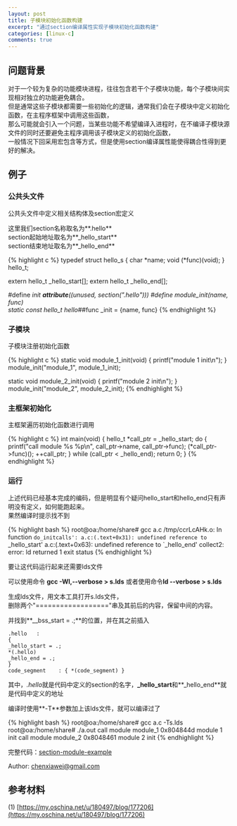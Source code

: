 ```yaml
---
layout: post
title: 子模块初始化函数构建
excerpt: "通过section编译属性实现子模块初始化函数构建"
categories: [linux-c]
comments: true
---
```


## 问题背景

对于一个较为复杂的功能模块进程，往往包含若干个子模块功能，每个子模块间实现相对独立的功能避免耦合。  
但是通常这些子模块都需要一些初始化的逻辑，通常我们会在子模块中定义初始化函数，在主程序框架中调用这些函数，  
那么可能就会引入一个问题，当某些功能不希望编译入进程时，在不编译子模块源文件的同时还要避免主程序调用该子模块定义的初始化函数，  
一般情况下回采用宏包含等方式，但是使用section编译属性能使得耦合性得到更好的解决。

## 例子

### 公共头文件

公共头文件中定义相关结构体及section宏定义
 
这里我们section名称取名为**.hello**  
section起始地址取名为**_hello_start**  
section结束地址取名为**_hello_end**

{% highlight c %}
typedef struct hello_s {
	char *name;
	void (*func)(void);
} hello_t;

extern hello_t _hello_start[];
extern hello_t _hello_end[];

#define _init __attribute__((unused, section(".hello")))
#define module_init(name, func) \
	static const hello_t hello_##func _init = {name, func}
{% endhighlight %}

### 子模块

子模块注册初始化函数

{% highlight c %}
static void module_1_init(void)
{
	printf("module 1 init\n");
}
module_init("module_1", module_1_init);

static void module_2_init(void)
{
	printf("module 2 init\n");
}
module_init("module_2", module_2_init);
{% endhighlight %}

### 主框架初始化

主框架遍历初始化函数进行调用

{% highlight c %}
int main(void)
{
	hello_t *call_ptr = _hello_start;
	do {
			printf("call module %s %p\n", call_ptr->name, call_ptr->func);
			(*call_ptr->func)();
			++call_ptr;
	} while (call_ptr < _hello_end);
	return 0;
}
{% endhighlight %}
	
### 运行

上述代码已经基本完成的编码，但是明显有个疑问hello_start和hello_end只有声明没有定义，如何能跑起来。  
果然编译时提示找不到

{% highlight bash %}
root@oa:/home/share# gcc a.c
/tmp/ccrLcAHk.o: In function `do_initcalls':
a.c:(.text+0x31): undefined reference to `_hello_start'
a.c:(.text+0x63): undefined reference to `_hello_end'
collect2: error: ld returned 1 exit status
{% endhighlight %}

要让这代码运行起来还需要lds文件

可以使用命令 **gcc -Wl,--verbose > s.lds** 或者使用命令**ld --verbose > s.lds**

生成lds文件，用文本工具打开s.lds文件，  
删除两个"=================="串及其前后的内容，保留中间的内容。

并找到**__bss_start = .;**的位置，并在其之前插入

	.hello   : 
	{
	_hello_start = .;
	*(.hello)
	_hello_end = .;
	}
	code_segment    : { *(code_segment) }  

其中，*.hello*就是代码中定义的section的名字，**_hello_start**和**_hello_end**就是代码中定义的地址

编译时使用**-T**参数加上该lds文件，就可以编译过了

{% highlight bash %}
root@oa:/home/share# gcc a.c -Ts.lds
root@oa:/home/share# ./a.out 
call module module_1 0x804844d
module 1 init
call module module_2 0x8048461
module 2 init
{% endhighlight %}

完整代码：[section-module-example](https://github.com/iptraveller/Code/tree/master/linux/section-module-example) 

Author: chenxiawei@gmail.com  
	
## 参考材料

(1) [https://my.oschina.net/u/180497/blog/177206](https://my.oschina.net/u/180497/blog/177206) 

